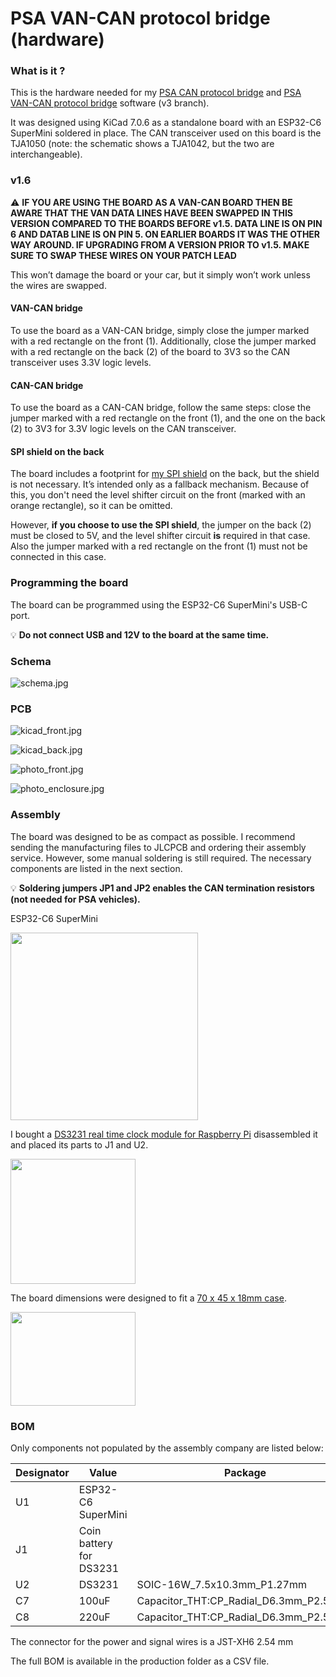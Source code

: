 # PSA VAN-CAN protocol bridge (hardware)

### What is it ?
This is the hardware needed for my [PSA CAN protocol bridge][psacanbridge] and [PSA VAN-CAN protocol bridge][psavancanbridge] software (v3 branch).

It was designed using KiCad 7.0.6 as a standalone board with an ESP32-C6 SuperMini soldered in place. The CAN transceiver used on this board is the TJA1050 (note: the schematic shows a TJA1042, but the two are interchangeable).

### v1.6

:warning: **IF YOU ARE USING THE BOARD AS A VAN-CAN BOARD THEN BE AWARE THAT THE VAN DATA LINES HAVE BEEN SWAPPED IN THIS VERSION COMPARED TO THE BOARDS BEFORE v1.5. DATA LINE IS ON PIN 6 AND DATAB LINE IS ON PIN 5. ON EARLIER BOARDS IT WAS THE OTHER WAY AROUND. IF UPGRADING FROM A VERSION PRIOR TO v1.5. MAKE SURE TO SWAP THESE WIRES ON YOUR PATCH LEAD**

This won’t damage the board or your car, but it simply won’t work unless the wires are swapped.

#### VAN-CAN bridge

To use the board as a VAN-CAN bridge, simply close the jumper marked with a red rectangle on the front (1). Additionally, close the jumper marked with a red rectangle on the back (2) of the board to 3V3 so the CAN transceiver uses 3.3V logic levels.

#### CAN-CAN bridge

To use the board as a CAN-CAN bridge, follow the same steps: close the jumper marked with a red rectangle on the front (1), and the one on the back (2) to 3V3 for 3.3V logic levels on the CAN transceiver.

#### SPI shield on the back

The board includes a footprint for [my SPI shield][vancanspishield] on the back, but the shield is not necessary. It’s intended only as a fallback mechanism. Because of this, you don't need the level shifter circuit on the front (marked with an orange rectangle), so it can be omitted.

However, **if you choose to use the SPI shield**, the jumper on the back (2) must be closed to 5V, and the level shifter circuit **is** required in that case. Also the jumper marked with a red rectangle on the front (1) must not be connected in this case.

### Programming the board

The board can be programmed using the ESP32-C6 SuperMini's USB-C port.

💡 **Do not connect USB and 12V to the board at the same time.**

### Schema

![schema.jpg](./images/schema.jpg)

### PCB

![kicad_front.jpg](./images/kicad_front.jpg)

![kicad_back.jpg](./images/kicad_back.jpg)

![photo_front.jpg](./images/photo_front.jpg)

![photo_enclosure.jpg](./images/photo_enclosure.jpg)

### Assembly

The board was designed to be as compact as possible. I recommend sending the manufacturing files to JLCPCB and ordering their assembly service. However, some manual soldering is still required. The necessary components are listed in the next section.

💡 **Soldering jumpers JP1 and JP2 enables the CAN termination resistors (not needed for PSA vehicles).**

ESP32-C6 SuperMini

<img src="./images/SuperMini-ESP32-C6.jpg" width="300">

I bought a [DS3231 real time clock module for Raspberry Pi][DS3231] disassembled it and placed its parts to J1 and U2.

<img src="./images/ds3231.jpg" width="200" height="200">

The board dimensions were designed to fit a [70 x 45 x 18mm case][enclosure].

<img src="./images/enclosure.jpg" width="200" height="150">

### BOM

Only components not populated by the assembly company are listed below:

|Designator|Value         |Package                                         |
|----------|------------|------------------------------------------------|
|U1        |ESP32-C6 SuperMini      |     |
|J1        |Coin battery for DS3231      |     |
|U2        |DS3231      |SOIC-16W_7.5x10.3mm_P1.27mm     |
|C7        |100uF       |Capacitor_THT:CP_Radial_D6.3mm_P2.50mm     |
|C8        |220uF       |Capacitor_THT:CP_Radial_D6.3mm_P2.50mm     |

The connector for the power and signal wires is a JST-XH6 2.54 mm

The full BOM is available in the production folder as a CSV file.

[vancanspishield]: https://github.com/morcibacsi/VanCanSpiShield
[psacanbridge]: https://github.com/morcibacsi/PSACANBridge
[psavancanbridge]: https://github.com/morcibacsi/PSAVANCANBridge
[DS3231]: https://www.aliexpress.com/item/1005006116699524.html
[enclosure]: https://www.aliexpress.com/item/1005005467281776.html